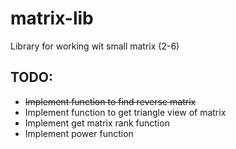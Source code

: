 # **matrix-lib**

Library for working wit small matrix (2-6)

## **TODO:**
* ~~Implement function to find reverse matrix~~
* Implement function to get triangle view of matrix
* Implement get matrix rank function
* Implement power function